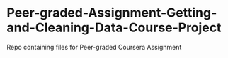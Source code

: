 # Peer-graded-Assignment-Getting-and-Cleaning-Data-Course-Project
Repo containing files for Peer-graded Coursera Assignment
